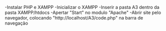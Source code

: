 -Instalar PHP e XAMPP
-Inicializar o XAMPP
-Inserir a pasta A3 dentro da pasta XAMPP/htdocs
-Apertar "Start" no modulo "Apache"
-Abrir site pelo navegador, colocando "http://localhost/A3/code.php" na barra de navegação
